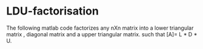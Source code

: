 # LDU-factorisation
The following matlab code factorizes any nXn matrix into a lower triangular matrix , diagonal matrix and a upper triangular matrix. such that [A]= L * D * U. 
